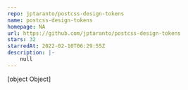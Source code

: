 ```yaml
---
repo: jptaranto/postcss-design-tokens
name: postcss-design-tokens
homepage: NA
url: https://github.com/jptaranto/postcss-design-tokens
stars: 32
starredAt: 2022-02-10T06:29:55Z
description: |-
    null
---
```


[object Object]
